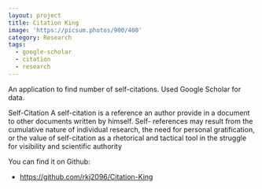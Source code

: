 ```yaml
---
layout: project
title: Citation King
image: 'https://picsum.photos/900/400'
category: Research
tags:
  - google-scholar
  - citation
  - research
---
```

An application to find number of self-citations. Used Google Scholar for data.

Self-Citation A self-citation is a reference an author provide in a document to other documents written by himself. Self- references may result from the cumulative nature of individual research, the need for personal gratification, or the value of self-citation as a rhetorical and tactical tool in the struggle for visibility and scientific authority

You can find it on Github:

- <https://github.com/rkj2096/Citation-King>

